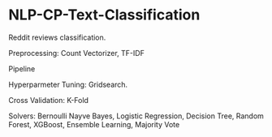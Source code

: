 # NLP-CP-Text-Classification
Reddit reviews classification.

Preprocessing: Count Vectorizer, TF-IDF

Pipeline

Hyperparmeter Tuning: Gridsearch.

Cross Validation: K-Fold

Solvers: Bernoulli Nayve Bayes, Logistic Regression, Decision Tree, Random Forest, XGBoost, Ensemble Learning, Majority Vote
